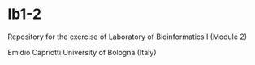# lb1-2 
Repository for the exercise of Laboratory of Bioinformatics I (Module 2)

Emidio Capriotti
University of Bologna (Italy)
